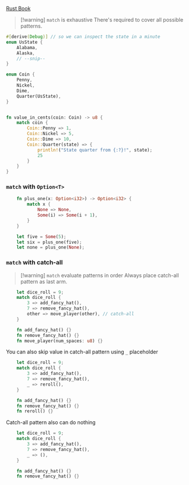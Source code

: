 [Rust Book](https://doc.rust-lang.org/book/ch06-02-match.html#the-match-control-flow-construct)

> [!warning] `match` is exhaustive
> There's required to cover all possible patterns.


```rust
#[derive(Debug)] // so we can inspect the state in a minute
enum UsState {
    Alabama,
    Alaska,
    // --snip--
}

enum Coin { 
    Penny,
    Nickel,
    Dime,
    Quarter(UsState),
}


fn value_in_cents(coin: Coin) -> u8 {
    match coin {
        Coin::Penny => 1,
        Coin::Nickel => 5,
        Coin::Dime => 10,
        Coin::Quarter(state) => {
            println!("State quarter from {:?}!", state);
            25
        }
    }
}
```

###  `match` with `Option<T>` 

```rust
    fn plus_one(x: Option<i32>) -> Option<i32> {
        match x {
            None => None,
            Some(i) => Some(i + 1),
        }
    }

    let five = Some(5);
    let six = plus_one(five);
    let none = plus_one(None);
```

### `match` with catch-all

> [!warning] `match` evaluate patterns in order
> Always place catch-all pattern as last arm.

```rust
    let dice_roll = 9;
    match dice_roll {
        3 => add_fancy_hat(),
        7 => remove_fancy_hat(),
        other => move_player(other), // catch-all
    }

    fn add_fancy_hat() {}
    fn remove_fancy_hat() {}
    fn move_player(num_spaces: u8) {}
```

You can also skip value in catch-all pattern using `_` placeholder

```rust
    let dice_roll = 9;
    match dice_roll {
        3 => add_fancy_hat(),
        7 => remove_fancy_hat(),
        _ => reroll(),
    }

    fn add_fancy_hat() {}
    fn remove_fancy_hat() {}
    fn reroll() {}

```

Catch-all pattern also can do nothing

```rust
    let dice_roll = 9;
    match dice_roll {
        3 => add_fancy_hat(),
        7 => remove_fancy_hat(),
        _ => (),
    }

    fn add_fancy_hat() {}
    fn remove_fancy_hat() {}

```
